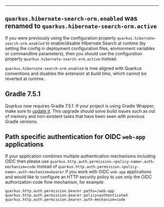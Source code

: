 ---
## `quarkus.hibernate-search-orm.enabled` was renamed to `quarkus.hibernate-search-orm.active`

If you were previously using the configuration property `quarkus.hibernate-search-orm.enabled` to enable/disable Hibernate Search at runtime (by setting the config in deployment configuration files, environment variables or commandline parameters), then you should use the configuration property `quarkus.hibernate-search-orm.active` instead.

`quarkus.hibernate-search-orm.enabled` is now aligned with Quarkus conventions and disables the extension at *build time*, which cannot be reverted at runtime.

## Gradle 7.5.1

Quarkus now requires Gradle 7.5.1. If your project is using Gradle Wrapper, make sure to [update it](https://docs.gradle.org/7.5.1/userguide/gradle_wrapper.html#sec:upgrading_wrapper).
This upgrade should solve build issues such as out of memory and non-existent tasks that have been seen with previous Gradle versions.

## Path specific authentication for OIDC `web-app` applications

If your application combines multiple authentication mechanisms including OIDC then please use `quarkus.http.auth.permission.<policy-name>.auth-mechanism=code` instead of `quarkus.http.auth.permission.<policy-name>.auth-mechanism=bearer` if you work with OIDC `web-app` applications and would like to configure an HTTP security policy to use only the OIDC authorization code flow mechanism, for example:

```
quarkus.http.auth.permission.bearer.paths=/web-app
quarkus.http.auth.permission.bearer.policy=authenticated
quarkus.http.auth.permission.bearer.auth-mechanism=code
```